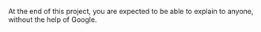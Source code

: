 At the end of this project, you are expected to be able to explain to anyone, without the help of Google.
